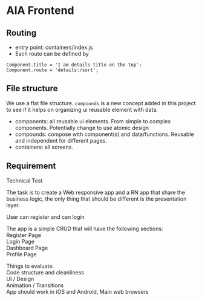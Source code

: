 # AIA Frontend

## Routing
- entry point: containers/index.js
- Each route can be defined by 
```
Component.title = 'I am details title on the top';
Component.route = 'details:/sort';
```

## File structure
We use a flat file structure. `compounds` is a new concept added in this project to see if it helps on organizing ui reusable element with data. 
- components: all reusable ui elements. From simple to complex components. Potentially change to use atomic design
- compounds: compose with component(s) and data/functions. Reusable and independent for different pages. 
- containers: all screens. 

## Requirement

Technical Test   
  
The task is to create a Web responsive app and a RN app that share the business logic,   the only thing that should be different is the presentation layer.  
  
User can register and can login  
  
The app is a simple CRUD that will have the following sections:  
Register Page  
Login Page  
Dashboard Page  
Profile Page  

Things to evaluate:  
Code structure and cleanliness  
UI / Design  
Animation / Transitions  
App should work in iOS and Android, Main web browsers  

